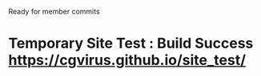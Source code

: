 Ready for member commits

# Temporary Site Test : Build Success https://cgvirus.github.io/site_test/
